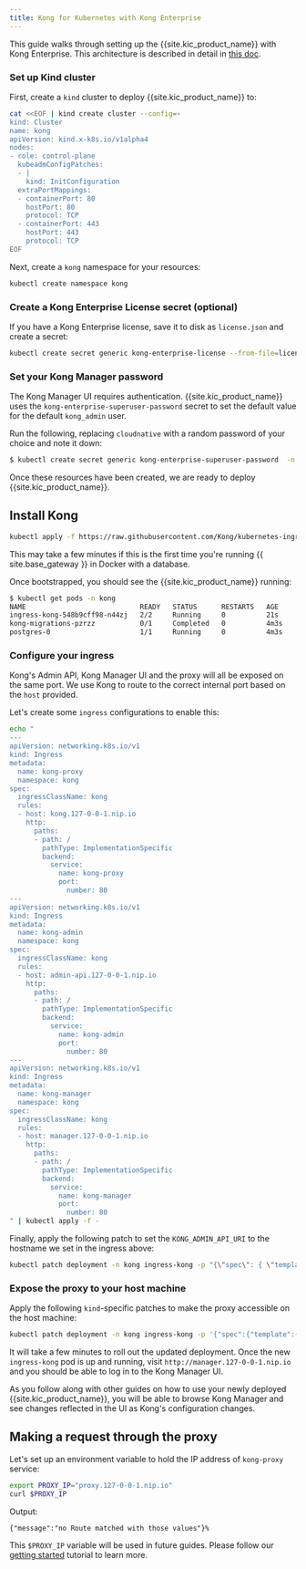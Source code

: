 ```yaml
---
title: Kong for Kubernetes with Kong Enterprise
---
```


This guide walks through setting up the {{site.kic_product_name}} with Kong
Enterprise. This architecture is described in detail in [this doc](/kubernetes-ingress-controller/{{page.kong_version}}/concepts/k4k8s-with-kong-enterprise).

### Set up Kind cluster

First, create a `kind` cluster to deploy {{site.kic_product_name}} to:

```bash
cat <<EOF | kind create cluster --config=-
kind: Cluster
name: kong
apiVersion: kind.x-k8s.io/v1alpha4
nodes:
- role: control-plane
  kubeadmConfigPatches:
  - |
    kind: InitConfiguration
  extraPortMappings:
  - containerPort: 80
    hostPort: 80
    protocol: TCP
  - containerPort: 443
    hostPort: 443
    protocol: TCP
EOF
```

Next, create a `kong` namespace for your resources:

```bash
kubectl create namespace kong
```

### Create a Kong Enterprise License secret (optional)

If you have a Kong Enterprise license, save it to disk as `license.json` and create a secret:

```bash
kubectl create secret generic kong-enterprise-license --from-file=license=./license.json -n kong
```

### Set your Kong Manager password

The Kong Manager UI requires authentication. {{site.kic_product_name}} uses the `kong-enterprise-superuser-password`
secret to set the default value for the default `kong_admin` user.

Run the following, replacing `cloudnative` with a random password of your choice and note it down:

```bash
$ kubectl create secret generic kong-enterprise-superuser-password  -n kong --from-literal=password=cloudnative
```

Once these resources have been created, we are ready to deploy {{site.kic_product_name}}.

## Install Kong

```bash
kubectl apply -f https://raw.githubusercontent.com/Kong/kubernetes-ingress-controller/v{{ page.kong_version | replace: ".x", ".0" }}/deploy/single/all-in-one-postgres-enterprise.yaml
```

This may take a few minutes if this is the first time you're running {{ site.base_gateway }} in Docker with a database.

Once bootstrapped, you should see the {{site.kic_product_name}} running:

```bash
$ kubectl get pods -n kong
NAME                            READY   STATUS      RESTARTS   AGE
ingress-kong-548b9cff98-n44zj   2/2     Running     0          21s
kong-migrations-pzrzz           0/1     Completed   0          4m3s
postgres-0                      1/1     Running     0          4m3s
```

### Configure your ingress

Kong's Admin API, Kong Manager UI and the proxy will all be exposed on the same port.
We use Kong to route to the correct internal port based on the `host` provided.

Let's create some `ingress` configurations to enable this:

```bash
echo "
---
apiVersion: networking.k8s.io/v1
kind: Ingress
metadata:
  name: kong-proxy
  namespace: kong
spec:
  ingressClassName: kong
  rules:
  - host: kong.127-0-0-1.nip.io
    http:
      paths:
      - path: /
        pathType: ImplementationSpecific
        backend:
          service:
            name: kong-proxy
            port: 
              number: 80
---
apiVersion: networking.k8s.io/v1
kind: Ingress
metadata:
  name: kong-admin
  namespace: kong
spec:
  ingressClassName: kong
  rules:
  - host: admin-api.127-0-0-1.nip.io
    http:
      paths:
      - path: /
        pathType: ImplementationSpecific
        backend:
          service:
            name: kong-admin
            port: 
              number: 80
---
apiVersion: networking.k8s.io/v1
kind: Ingress
metadata:
  name: kong-manager
  namespace: kong
spec:
  ingressClassName: kong
  rules:
  - host: manager.127-0-0-1.nip.io
    http:
      paths:
      - path: /
        pathType: ImplementationSpecific
        backend:
          service:
            name: kong-manager
            port: 
              number: 80
" | kubectl apply -f -
```

Finally, apply the following patch to set the `KONG_ADMIN_API_URI` to the hostname we set in the ingress above:

```bash
kubectl patch deployment -n kong ingress-kong -p "{\"spec\": { \"template\" : { \"spec\" : {\"containers\":[{\"name\":\"proxy\",\"env\": [{ \"name\" : \"KONG_ADMIN_API_URI\", \"value\": \"http://admin-api.127-0-0-1.nip.io\" }]}]}}}}"
```

### Expose the proxy to your host machine

Apply the following `kind`-specific patches to make the proxy accessible on the host machine:

```bash
kubectl patch deployment -n kong ingress-kong -p '{"spec":{"template":{"spec":{"containers":[{"name":"proxy","ports":[{"containerPort":8000,"hostPort":80,"name":"proxy","protocol":"TCP"},{"containerPort":8443,"hostPort":443,"name":"proxy-ssl","protocol":"TCP"}]}]}}}}'
```

It will take a few minutes to roll out the updated deployment. Once the new
`ingress-kong` pod is up and running, visit `http://manager.127-0-0-1.nip.io` and you should be able to log
in to the Kong Manager UI.

As you follow along with other guides on how to use your newly deployed {{site.kic_product_name}},
you will be able to browse Kong Manager and see changes reflected in the UI as Kong's
configuration changes.

## Making a request through the proxy

Let's set up an environment variable to hold the IP address of `kong-proxy` service:

```bash
export PROXY_IP="proxy.127-0-0-1.nip.io"
curl $PROXY_IP
```

Output:

```
{"message":"no Route matched with those values"}%
```

This `$PROXY_IP` variable will be used in future guides. Please follow our
[getting started](/kubernetes-ingress-controller/{{page.kong_version}}/guides/getting-started) tutorial to learn more.